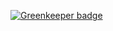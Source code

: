 
[![Greenkeeper badge](https://badges.greenkeeper.io/serby/Training-ExpressExample.svg)](https://greenkeeper.io/)
